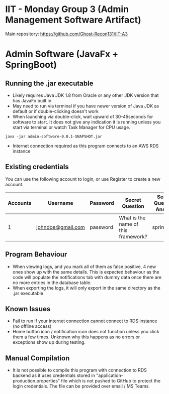 # IIT - Monday Group 3 (Admin Management Software Artifact)
Main repository: https://github.com/Ghost-Recon131/IIT-A3

# Admin Software (JavaFx + SpringBoot)
## Running the .jar executable
- Likely requires Java JDK 1.8 from Oracle or any other JDK version that has JavaFx built in
- May need to run via terminal if you have newer version of Java JDK as default or if double-clicking doesn't work
- When launching via double-click, wait upward of 30-45seconds for software to start. It does not give any indication it
  is running unless you start via terminal or watch Task Manager for CPU usage. 

```shell
java -jar admin-software-0.0.1-SNAPSHOT.jar
```
- Internet connection required as this program connects to an AWS RDS instance


## Existing credentials 
You can use the following account to login, or use Register to create a new account.

| Accounts | Username          | Password | Secret Question                      | Secret Question Answer |
|----------|-------------------|----------|--------------------------------------|------------------------|
| 1        | johndoe@gmail.com | password | What is the name of this framework?  | springboot             |


## Program Behaviour
- When viewing logs, and you mark all of them as false positive, 4 new ones show up with the same details.
  This is expected behaviour as the code will populate the notifications tab with dummy data once there are no more entries
  in the database table. 
- When exporting the logs, it will only export in the same directory as the .jar executable


## Known Issues
- Fail to run if your internet connection cannot connect to RDS instance (no offline access)
- Home button icon / notification icon does not function unless you click them a few times. Unknown why this happens as
  no errors or exceptions show up during testing. 


## Manual Compilation 
- It is not possible to compile this program with connection to RDS backend as it uses credentials stored in 
"application-production.properties" file which is not pushed to GitHub to protect the login credentials. The file can be
provided over email / MS Teams.